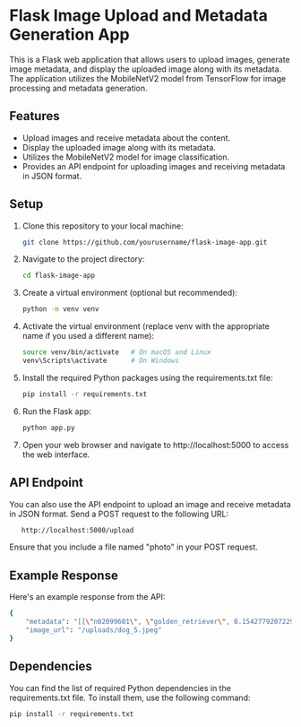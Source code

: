 # Flask Image Upload and Metadata Generation App

This is a Flask web application that allows users to upload images, generate image metadata, and display the uploaded image along with its metadata. The application utilizes the MobileNetV2 model from TensorFlow for image processing and metadata generation.

## Features

- Upload images and receive metadata about the content.
- Display the uploaded image along with its metadata.
- Utilizes the MobileNetV2 model for image classification.
- Provides an API endpoint for uploading images and receiving metadata in JSON format.

## Setup

1. Clone this repository to your local machine:

   ```bash
   git clone https://github.com/yourusername/flask-image-app.git
   ```
2. Navigate to the project directory:
    ```bash
   cd flask-image-app
   ```
3. Create a virtual environment (optional but recommended):
    ```bash
   python -m venv venv
   ```
4. Activate the virtual environment (replace venv with the appropriate name if you used a different name):
    ```bash
   source venv/bin/activate   # On macOS and Linux
    venv\Scripts\activate      # On Windows
   ```
5. Install the required Python packages using the requirements.txt file:
    ```bash
   pip install -r requirements.txt
   ```
6. Run the Flask app:
    ```bash
   python app.py
   ```
7. Open your web browser and navigate to http://localhost:5000 to access the web interface.

## API Endpoint
You can also use the API endpoint to upload an image and receive metadata in JSON format. Send a POST request to the following URL:
```bash
   http://localhost:5000/upload
   ```
Ensure that you include a file named "photo" in your POST request.

## Example Response
Here's an example response from the API:
```bash
{
    "metadata": "[[\"n02099601\", \"golden_retriever\", 0.15427792072296143], [\"n02113799\", \"standard_poodle\", 0.15024328231811523], [\"n02098105\", \"soft-coated_wheaten_terrier\", 0.1460559070110321], [\"n02091635\", \"otterhound\", 0.05535516142845154], [\"n02113712\", \"miniature_poodle\", 0.0528804175555706]]",
    "image_url": "/uploads/dog_5.jpeg"
}
```

## Dependencies
You can find the list of required Python dependencies in the requirements.txt file. To install them, use the following command:

```bash
pip install -r requirements.txt
```
